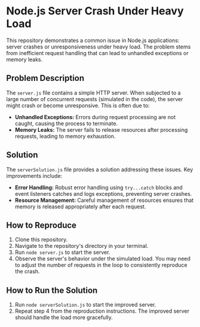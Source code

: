 # Node.js Server Crash Under Heavy Load

This repository demonstrates a common issue in Node.js applications: server crashes or unresponsiveness under heavy load.  The problem stems from inefficient request handling that can lead to unhandled exceptions or memory leaks.

## Problem Description

The `server.js` file contains a simple HTTP server. When subjected to a large number of concurrent requests (simulated in the code), the server might crash or become unresponsive. This is often due to:

* **Unhandled Exceptions:** Errors during request processing are not caught, causing the process to terminate.
* **Memory Leaks:**  The server fails to release resources after processing requests, leading to memory exhaustion.

## Solution

The `serverSolution.js` file provides a solution addressing these issues.  Key improvements include:

* **Error Handling:**  Robust error handling using `try...catch` blocks and event listeners catches and logs exceptions, preventing server crashes.
* **Resource Management:**  Careful management of resources ensures that memory is released appropriately after each request.

## How to Reproduce

1. Clone this repository.
2. Navigate to the repository's directory in your terminal.
3. Run `node server.js` to start the server.
4. Observe the server's behavior under the simulated load.  You may need to adjust the number of requests in the loop to consistently reproduce the crash.

## How to Run the Solution

1. Run `node serverSolution.js` to start the improved server.
2. Repeat step 4 from the reproduction instructions. The improved server should handle the load more gracefully.
